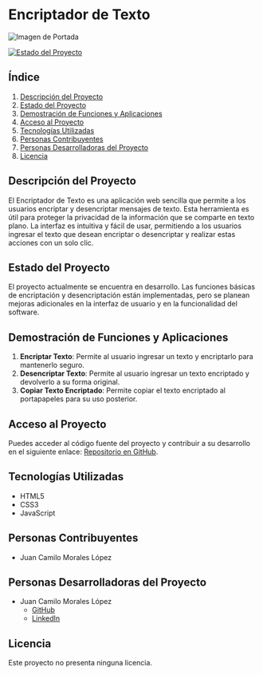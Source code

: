 # Encriptador de Texto

![Imagen de Portada](https://encrypted-tbn0.gstatic.com/images?q=tbn:ANd9GcSG9KuRFpTGXBakKRiABGiFQsmV0H-V5n4TBQ&s)

[![Estado del Proyecto](https://img.shields.io/badge/Estado-En%20desarrollo-brightgreen)](https://github.com/Jcmoralesl/encriptador-de-texto)

## Índice
1. [Descripción del Proyecto](#descripción-del-proyecto)
2. [Estado del Proyecto](#estado-del-proyecto)
3. [Demostración de Funciones y Aplicaciones](#demostración-de-funciones-y-aplicaciones)
4. [Acceso al Proyecto](#acceso-al-proyecto)
5. [Tecnologías Utilizadas](#tecnologías-utilizadas)
6. [Personas Contribuyentes](#personas-contribuyentes)
7. [Personas Desarrolladoras del Proyecto](#personas-desarrolladoras-del-proyecto)
8. [Licencia](#licencia)

## Descripción del Proyecto
El Encriptador de Texto es una aplicación web sencilla que permite a los usuarios encriptar y desencriptar mensajes de texto. Esta herramienta es útil para proteger la privacidad de la información que se comparte en texto plano. La interfaz es intuitiva y fácil de usar, permitiendo a los usuarios ingresar el texto que desean encriptar o desencriptar y realizar estas acciones con un solo clic.

## Estado del Proyecto
El proyecto actualmente se encuentra en desarrollo. Las funciones básicas de encriptación y desencriptación están implementadas, pero se planean mejoras adicionales en la interfaz de usuario y en la funcionalidad del software.

## Demostración de Funciones y Aplicaciones
1. **Encriptar Texto**: Permite al usuario ingresar un texto y encriptarlo para mantenerlo seguro.
2. **Desencriptar Texto**: Permite al usuario ingresar un texto encriptado y devolverlo a su forma original.
3. **Copiar Texto Encriptado**: Permite copiar el texto encriptado al portapapeles para su uso posterior.

## Acceso al Proyecto
Puedes acceder al código fuente del proyecto y contribuir a su desarrollo en el siguiente enlace: [Repositorio en GitHub](https://github.com/Jcmoralesl/encriptador-de-texto).

## Tecnologías Utilizadas
- HTML5
- CSS3
- JavaScript

## Personas Contribuyentes
- Juan Camilo Morales López

## Personas Desarrolladoras del Proyecto
- Juan Camilo Morales López
  - [GitHub](https://github.com/Jcmoralesl)
  - [LinkedIn](https://www.linkedin.com/in/jcmoralesl43/)

## Licencia
Este proyecto no presenta ninguna licencia. 
